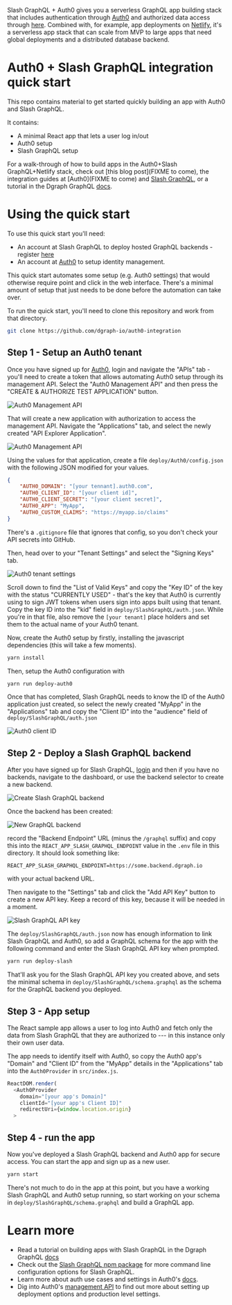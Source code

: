Slash GraphQL + Auth0 gives you a serverless GraphQL app building stack that includes authentication through [Auth0](https://auth0.com/) and authorized data access through [here](https://dgraph.io/slash-graphql).  Combined with, for example, app deployments on [Netlify](https://www.netlify.com/), it's a serverless app stack that can scale from MVP to large apps that need global deployments and a distributed database backend.

# Auth0 + Slash GraphQL integration quick start

This repo contains material to get started quickly building an app with Auth0 and Slash GraphQL. 

It contains:

* A minimal React app that lets a user log in/out
* Auth0 setup 
* Slash GraphQL setup

For a walk-through of how to build apps in the Auth0+Slash GraphQL+Netlify stack, check out [this blog post](FIXME to come), the integration guides at [Auth0](FIXME to come) and [Slash GraphQL](https://dgraph.io/docs/slash-graphql/auth0-integration/), or a tutorial in the Dgraph GraphQL [docs](https://dgraph.io/docs/graphql/overview/).

# Using the quick start

To use this quick start you'll need:

* An account at Slash GraphQL to deploy hosted GraphQL backends - register [here](https://dgraph.io/slash-graphql)
* An account at [Auth0](https://auth0.com/) to setup identity management.

This quick start automates some setup (e.g. Auth0 settings) that would otherwise require point and click in the web interface.  There's a minimal amount of setup that just needs to be done before the automation can take over.

To run the quick start, you'll need to clone this repository and work from that directory.

```sh
git clone https://github.com/dgraph-io/auth0-integration
```

## Step 1 - Setup an Auth0 tenant

Once you have signed up for [Auth0](https://auth0.com/), login and navigate the "APIs" tab - you'll need to create a token that allows automating Auth0 setup through its management API.   Select the "Auth0 Management API" and then press the "CREATE & AUTHORIZE TEST APPLICATION" button.

![Auth0 Management API](./auth0-management-api.png)

That will create a new application with authorization to access the management API.  Navigate the "Applications" tab, and select the newly created "API Explorer Application".

![Auth0 Management API](./api-explorer-application.png)

Using the values for that application, create a file `deploy/Auth0/config.json` with the following JSON modified for your values.

```json
{
    "AUTH0_DOMAIN": "[your tennant].auth0.com",
    "AUTH0_CLIENT_ID": "[your client id]",
    "AUTH0_CLIENT_SECRET": "[your client secret]",
    "AUTH0_APP": "MyApp",
    "AUTH0_CUSTOM_CLAIMS": "https://myapp.io/claims"
}
```

There's a `.gitignore` file that ignores that config, so you don't check your API secrets into GitHub.

Then, head over to your "Tenant Settings" and select the "Signing Keys" tab.

![Auth0 tenant settings](./tenant-settings.png)

Scroll down to find the "List of Valid Keys" and copy the "Key ID" of the key with the status "CURRENTLY USED" - that's the key that Auth0 is currently using to sign JWT tokens when users sign into apps built using that tenant.  Copy the key ID into the "kid" field in `deploy/SlashGraphQL/auth.json`.  While you're in that file, also remove the `[your tenant]` place holders and set them to the actual name of your Auth0 tenant.

Now, create the Auth0 setup by firstly, installing the javascript dependencies (this will take a few moments).

```sh
yarn install
```

Then, setup the Auth0 configuration with

```sh
yarn run deploy-auth0
```

Once that has completed, Slash GraphQL needs to know the ID of the Auth0 application just created, so select the newly created "MyApp" in the "Applications" tab and copy the "Client ID" into the "audience" field of `deploy/SlashGraphQL/auth.json`

![Auth0 client ID](./app-client-id.png)

## Step 2 - Deploy a Slash GraphQL backend

After you have signed up for Slash GraphQL, [login](https://slash.dgraph.io/) and then if you have no backends, navigate to the dashboard, or use the backend selector to create a new backend. 

![Create Slash GraphQL backend](./create-backend.png)

Once the backend has been created:

![New GraphQL backend](./new-backend.png)

record the "Backend Endpoint" URL (minus the `/graphql` suffix) and copy this into the `REACT_APP_SLASH_GRAPHQL_ENDPOINT` value in the `.env` file in this directory.  It should look something like:

```
REACT_APP_SLASH_GRAPHQL_ENDPOINT=https://some.backend.dgraph.io
```

with your actual backend URL.

Then navigate to the "Settings" tab and click the "Add API Key" button to create a new API key.  Keep a record of this key, because it will be needed in a moment.

![Slash GraphQL API key](./slash-api-key.png)

The `deploy/SlashGraphQL/auth.json` now has enough information to link Slash GraphQL and Auth0, so add a GraphQL schema for the app with the following command and enter the Slash GraphQL API key when prompted.

```sh
yarn run deploy-slash
```

That'll ask you for the Slash GraphQL API key you created above, and sets the minimal schema in `deploy/SlashGraphQL/schema.graphql` as the schema for the GraphQL backend you deployed.

## Step 3 - App setup

The React sample app allows a user to log into Auth0 and fetch only the data from Slash GraphQL that they are authorized to --- in this instance only their own user data. 

The app needs to identify itself with Auth0, so copy the Auth0 app's "Domain" and "Client ID"  from the "MyApp" details in the "Applications" tab into the `Auth0Provider` in `src/index.js`.

```js
ReactDOM.render(
  <Auth0Provider
    domain="[your app's Domain]"
    clientId="[your app's Client ID]"
    redirectUri={window.location.origin}
  >
```

## Step 4 - run the app 

Now you've deployed a Slash GraphQL backend and Auth0 app for secure access.  You can  start the app and sign up as a new user.

```sh
yarn start
```

There's not much to do in the app at this point, but you have a working Slash GraphQL and Auth0 setup running, so start working on your schema in `deploy/SlashGraphQL/schema.graphql` and build a GraphQL app.

# Learn more

* Read a tutorial on building apps with Slash GraphQL in the Dgraph GraphQL [docs](https://dgraph.io/docs/graphql/overview/)
* Check out the [Slash GraphQL npm package](https://www.npmjs.com/package/slash-graphql) for more command line configuration options for Slash GraphQL.
* Learn more about auth use cases and settings in Auth0's [docs](https://auth0.com/docs/).
* Dig into Auth0's [management API](https://auth0.com/docs/api/management/v2) to find out more about setting up deployment options and production level settings.
